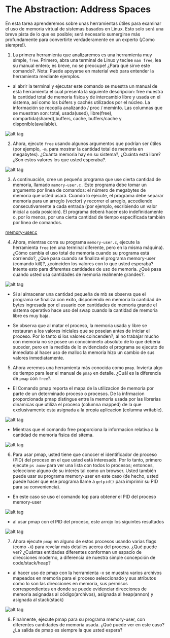 # The Abstraction: Address Spaces #

En esta tarea aprenderemos sobre unas herramientas útiles para examinar el uso de memoria virtual de sistemas basados en Linux. 
Esto solo será una breve pista de lo que es posible; será necesario sumergirse más profundamente para convertirte verdaderamente 
en un experto (¡Como siempre!).

1. La primera herramienta que analizaremos es una herramienta muy simple, ``` free ```. Primero, abra una terminal de Linux y teclee ``` man free ```, lea su manual entero; es breve, no se preocupe! ¿Para qué sirve este comando?. Nota: Puede apoyarse en material web para entender la herramienta mediante ejemplos.

- al abrir la terminal y ejecutar este comando se muestra un manual de esta herramienta el cual presenta la siguiente descripcion: free muestra la cantidad total de memoria física y de intercambio libre y usada en el sistema, así como los búfers y cachés utilizados por el núcleo. La información se recopila analizando / proc / meminfo. Las columnas que se muestran son: total, usada(used), libre(free), compartida(shared),buffers, cache, buffers/cache y disponible(available).

![alt tag](https://github.com/juancr5/lab-address-spaces/blob/master/Respuestas/Imagenes/01%20Free.png)

2. Ahora, ejecute ```free``` usando algunos argumentos que podrían ser útiles (por ejemplo, ```-m```, para mostrar 
la cantidad total de memoria en megabytes). ¿Cuánta memoria hay en su sistema?, ¿Cuánta está libre? 
¿Son estos valores los que usted esperaba?.

![alt tag](https://github.com/juancr5/lab-address-spaces/blob/master/Respuestas/Imagenes/02%20free%20-m.png)

3. A continuación, cree un pequeño programa que use cierta cantidad de memoria, llamado ```memory-user.c.``` Este programa debe tomar un argumento por linea de comandos: el número de megabytes de memoria que usted usará. Cuando lo ejecute, el programa debe separar memoria para un arreglo (vector) y recorrer el arreglo, accediendo consecutivamente a cada entrada (por ejemplo, escribiendo un valor inicial a cada posición). El programa deberá hacer esto indefinidamente o, por lo menos, por una cierta cantidad de tiempo especificada también por línea de comandos.

[memory-user.c](https://github.com/juancr5/lab-address-spaces/blob/master/Respuestas/memory-user.c)

4. Ahora, mientras corra su programa ```memory-user.c```, ejecute la herramienta ```free``` (en una terminal diferente, pero en la misma máquina). ¿Cómo cambia el uso total de memoria cuando su programa está corriendo?, ¿Qué pasa cuando se finaliza el programa memory-user (comando kill)?, ¿coinciden los valores con lo que usted esperaba? Intente esto para diferentes cantidades de uso de memoria. ¿Qué pasa cuando usted usa cantidades de memoria realmente grandes?.

![alt tag](https://github.com/juancr5/lab-address-spaces/blob/master/Respuestas/Imagenes/03%20memory-user.c.png)

- Si al almacenar una cantidad pequeña de mb se observa que el programa se finaliza con exito, disponiendo en memoria la cantidad de bytes ingresada por el usuario con cantidades de memoria grande el sistema operativo hace uso del swap cuando la cantidad de memoria libre es muy baja. 

- Se observa que al matar el proceso, la memoria usada y libre se restauran a los valores iniciales que se poseian antes de iniciar el proceso. Por lo tanto si los valores coincenden?; al no trabajar mucho con memoria no se posee un conocimineto absoluto de lo que deberia suceder, pero en la medida de lo evidenciado el programa se ejecuto de inmediato al hacer uso de malloc la memoria hizo un cambio de sus valores inmediatamente. 
 
5. Ahora veremos una herramienta más conocida como ```pmap```. Invierta algo de tiempo para leer el manual de ```pmap``` en detalle. ¿Cuál es la diferencia de ```pmap``` con ```free```?.

- El Comando pmap reporta el mapa de la utilizacion de memoria por parte de un determinado proceso o procesos. De la infrmacion proporcionada pmap distingue entre la memoria usada por las librerias dinamicas que utiliza el proceso (columna mapped) de la que exclusivamente esta asignada a la propia aplicacion (columna writable).

![alt tag](https://github.com/juancr5/lab-address-spaces/blob/master/Respuestas/Imagenes/04%20pmap%20example.jpg)

- Mientras que el comando free proporciona la informacion relativa a la cantidad de memoria fisica del sitema.

![alt tag](https://github.com/juancr5/lab-address-spaces/blob/master/Respuestas/Imagenes/05%20free%20example.jpg)

6. Para usar pmap, usted tiene que conocer el identificador de proceso (PID) del proceso en el que usted está interesado. Por lo tanto, primero ejecute ```ps auxw``` para ver una lista con todos lo procesos; entonces, seleccione alguno de su interés tal como un browser. Usted también puede usar su programa memory-user en este caso (de hecho, usted puede hacer que ese programa llame a ```getpid()``` para imprimir su PID para su conveniencia).

- En este caso se uso el comando top para obtener el PID del proceso memory-user

![alt tag](https://github.com/juancr5/lab-address-spaces/blob/master/Respuestas/Imagenes/06%20top.png)

- al usar pmap con el PID del proceso, este arrojo los siguintes resultados

![alt tag](https://github.com/juancr5/lab-address-spaces/blob/master/Respuestas/Imagenes/06%20pmap%20memory.png)

7. Ahora ejecute ```pmap``` en alguno de estos procesos usando varias flags (como ```-X```) para revelar más detalles acerca del proceso. ¿Qué puede ver? ¿Cuántas entidades diferentes conforman un espacio de direcciones moderno, a diferencia de nuestra simple concepción de code/stack/heap?

- al hacer uso de pmap con la herramienta -x se muestra varios archivos mapeados en memoria para el proceso seleccionado y sus atributos como lo son las direcciones en memoria, sus permisos correspondientes en donde se puede evidenciar direcciones de memoria asignadas al código(archivos), asignada al heap(annon) y asignada al stack(stack)  
 
![alt tag](https://github.com/juancr5/lab-address-spaces/blob/master/Respuestas/Imagenes/07%20pmap%20-x.png)

8. Finalmente, ejecute pmap para su programa memory-user, con diferentes cantidades de memoria usada. ¿Qué puede ver en este caso? ¿La salida de pmap es siempre la que usted espera?


 

